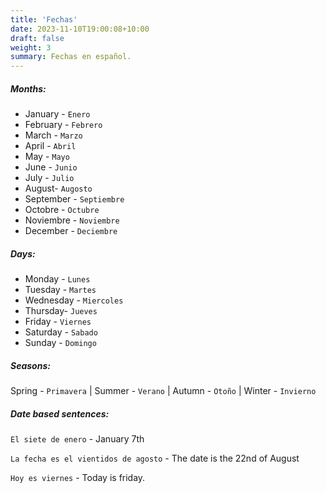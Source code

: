 ```yaml
---
title: 'Fechas'
date: 2023-11-10T19:00:08+10:00
draft: false
weight: 3
summary: Fechas en español.
---
```


##### Months:

- January - `Enero`
- February - `Febrero`
- March - `Marzo`
- April - `Abril`
- May - `Mayo`
- June - `Junio`
- July - `Julio`
- August- `Augosto`
- September - `Septiembre`
- Octobre - `Octubre`
- Noviembre - `Noviembre`
- December - `Deciembre`

##### Days:

- Monday - `Lunes`
- Tuesday - `Martes`
- Wednesday - `Miercoles`
- Thursday- `Jueves`
- Friday - `Viernes`
- Saturday - `Sabado`
- Sunday - `Domingo`

##### Seasons:

Spring - `Primavera` | 
Summer - `Verano` | 
Autumn - `Otoño` | 
Winter - `Invierno`

##### Date based sentences:

`El siete de enero` - January 7th

`La fecha es el vientidos de agosto` - The date is the 22nd of August

`Hoy es viernes` - Today is friday.